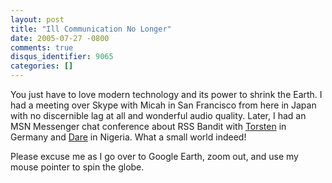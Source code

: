 ```yaml
---
layout: post
title: "Ill Communication No Longer"
date: 2005-07-27 -0800
comments: true
disqus_identifier: 9065
categories: []
---
```

You just have to love modern technology and its power to shrink the
Earth. I had a meeting over Skype with Micah in San Francisco from here
in Japan with no discernible lag at all and wonderful audio quality.
Later, I had an MSN Messenger chat conference about RSS Bandit with
[Torsten](http://www.rendelmann.info/blog/) in Germany and
[Dare](http://www.25hoursaday.com/weblog/) in Nigeria. What a small
world indeed!

Please excuse me as I go over to Google Earth, zoom out, and use my
mouse pointer to spin the globe.

